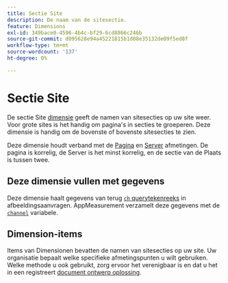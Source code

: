 ```yaml
---
title: Sectie Site
description: De naam van de sitesectie.
feature: Dimensions
exl-id: 349bace0-4596-4b4c-bf29-6cd8866c246b
source-git-commit: d095628e94a45221815b1d08e35132de09f5ed8f
workflow-type: tm+mt
source-wordcount: '137'
ht-degree: 0%

---
```


# Sectie Site

De sectie Site [dimensie](overview.md) geeft de namen van sitesecties op uw site weer. Voor grote sites is het handig om pagina&#39;s in secties te groeperen. Deze dimensie is handig om de bovenste of bovenste sitesecties te zien.

Deze dimensie houdt verband met de [Pagina](page.md) en [Server](server.md) afmetingen. De pagina is korrelig, de Server is het minst korrelig, en de sectie van de Plaats is tussen twee.

## Deze dimensie vullen met gegevens

Deze dimensie haalt gegevens van terug [`ch` querytekenreeks](/help/implement/validate/query-parameters.md) in afbeeldingsaanvragen. AppMeasurement verzamelt deze gegevens met de [`channel`](/help/implement/vars/page-vars/channel.md) variabele.

## Dimension-items

Items van Dimensionen bevatten de namen van sitesecties op uw site. Uw organisatie bepaalt welke specifieke afmetingspunten u wilt gebruiken. Welke methode u ook gebruikt, zorg ervoor het verenigbaar is en dat u het in een registreert [document ontwerp oplossing](/help/implement/prepare/solution-design.md).
